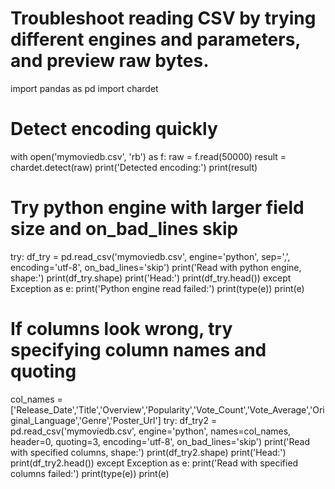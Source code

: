 # Troubleshoot reading CSV by trying different engines and parameters, and preview raw bytes.
import pandas as pd
import chardet

# Detect encoding quickly
with open('mymoviedb.csv', 'rb') as f:
    raw = f.read(50000)
result = chardet.detect(raw)
print('Detected encoding:')
print(result)

# Try python engine with larger field size and on_bad_lines skip
try:
    df_try = pd.read_csv('mymoviedb.csv', engine='python', sep=',', encoding='utf-8', on_bad_lines='skip')
    print('Read with python engine, shape:')
    print(df_try.shape)
    print('Head:')
    print(df_try.head())
except Exception as e:
    print('Python engine read failed:')
    print(type(e))
    print(e)

# If columns look wrong, try specifying column names and quoting
col_names = ['Release_Date','Title','Overview','Popularity','Vote_Count','Vote_Average','Original_Language','Genre','Poster_Url']
try:
    df_try2 = pd.read_csv('mymoviedb.csv', engine='python', names=col_names, header=0, quoting=3, encoding='utf-8', on_bad_lines='skip')
    print('Read with specified columns, shape:')
    print(df_try2.shape)
    print('Head:')
    print(df_try2.head())
except Exception as e:
    print('Read with specified columns failed:')
    print(type(e))
    print(e)
